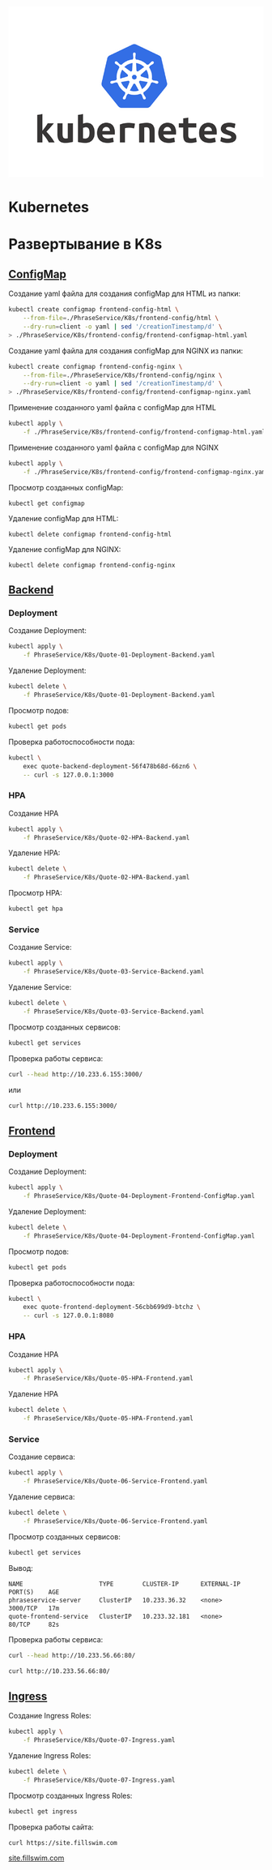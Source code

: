 ![K8s](../../images/K8s.png)

# Kubernetes
# Развертывание в K8s
## <u>ConfigMap</u>
Создание yaml файла для создания configMap для HTML из папки:
```bash
kubectl create configmap frontend-config-html \
	--from-file=./PhraseService/K8s/frontend-config/html \
	--dry-run=client -o yaml | sed '/creationTimestamp/d' \
> ./PhraseService/K8s/frontend-config/frontend-configmap-html.yaml
```
Создание yaml файла для создания configMap для NGINX из папки:
```bash
kubectl create configmap frontend-config-nginx \
	--from-file=./PhraseService/K8s/frontend-config/nginx \
	--dry-run=client -o yaml | sed '/creationTimestamp/d' \
> ./PhraseService/K8s/frontend-config/frontend-configmap-nginx.yaml
```
Применение созданного yaml файла с configMap для HTML
```bash
kubectl apply \
	-f ./PhraseService/K8s/frontend-config/frontend-configmap-html.yaml
```
Применение созданного yaml файла с configMap для NGINX
```bash
kubectl apply \
	-f ./PhraseService/K8s/frontend-config/frontend-configmap-nginx.yaml
```
Просмотр созданных configMap:
```shell
kubectl get configmap
```
Удаление configMap для HTML:
```shell
kubectl delete configmap frontend-config-html
```
Удаление configMap для NGINX:
```shell
kubectl delete configmap frontend-config-nginx
```
## <u>Backend</u>
### Deployment
Создание Deployment:
```bash
kubectl apply \
	-f PhraseService/K8s/Quote-01-Deployment-Backend.yaml
```
Удаление Deployment:
```bash
kubectl delete \
	-f PhraseService/K8s/Quote-01-Deployment-Backend.yaml
```
Просмотр подов:
```bash
kubectl get pods
```
Проверка работоспособности пода:
```bash
kubectl \
	exec quote-backend-deployment-56f478b68d-66zn6 \
	-- curl -s 127.0.0.1:3000
```
### HPA
Создание HPA
```bash
kubectl apply \
	-f PhraseService/K8s/Quote-02-HPA-Backend.yaml
```
Удаление HPA:
```bash
kubectl delete \
	-f PhraseService/K8s/Quote-02-HPA-Backend.yaml
```
Просмотр HPA:
```bash
kubectl get hpa
```
### Service
Создание Service:
```bash
kubectl apply \
	-f PhraseService/K8s/Quote-03-Service-Backend.yaml
```
Удаление Service:
```bash
kubectl delete \
	-f PhraseService/K8s/Quote-03-Service-Backend.yaml
```
Просмотр созданных сервисов:
```bash
kubectl get services
```
Проверка работы сервиса:
```bash
curl --head http://10.233.6.155:3000/
```
или
```bash
curl http://10.233.6.155:3000/
```
## <u>Frontend</u>
### Deployment
Создание Deployment:
```bash
kubectl apply \
	-f PhraseService/K8s/Quote-04-Deployment-Frontend-ConfigMap.yaml
```
Удаление Deployment:
```bash
kubectl delete \
	-f PhraseService/K8s/Quote-04-Deployment-Frontend-ConfigMap.yaml
```
Просмотр подов:
```bash
kubectl get pods
```
Проверка работоспособности пода:
```bash
kubectl \
	exec quote-frontend-deployment-56cbb699d9-btchz \
	-- curl -s 127.0.0.1:8080
```
### HPA
Создание HPA
```bash
kubectl apply \
	-f PhraseService/K8s/Quote-05-HPA-Frontend.yaml
```
Удаление HPA
```bash
kubectl delete \
	-f PhraseService/K8s/Quote-05-HPA-Frontend.yaml
```
### Service
Создание сервиса:
```bash
kubectl apply \
	-f PhraseService/K8s/Quote-06-Service-Frontend.yaml
```
Удаление сервиса:
```bash
kubectl delete \
	-f PhraseService/K8s/Quote-06-Service-Frontend.yaml
```
Просмотр созданных сервисов:
```bash
kubectl get services
```
Вывод:
```
NAME                     TYPE        CLUSTER-IP      EXTERNAL-IP   PORT(S)    AGE
phraseservice-server     ClusterIP   10.233.36.32    <none>        3000/TCP   17m
quote-frontend-service   ClusterIP   10.233.32.181   <none>        80/TCP     82s
```
Проверка работы сервиса:
```bash
curl --head http://10.233.56.66:80/
```

```bash
curl http://10.233.56.66:80/
```
## <u>Ingress</u>
Создание Ingress Roles:
```bash
kubectl apply \
	-f PhraseService/K8s/Quote-07-Ingress.yaml
```
Удаление Ingress Roles:
```bash
kubectl delete \
	-f PhraseService/K8s/Quote-07-Ingress.yaml
```
Просмотр созданных Ingress Roles:
```bash
kubectl get ingress
```
Проверка работы сайта:
```bash
curl https://site.fillswim.com
```
[site.fillswim.com](https://site.fillswim.com/)
